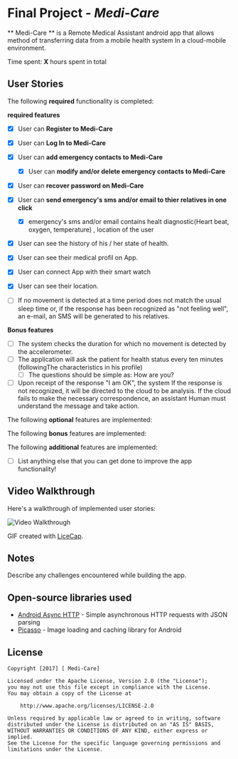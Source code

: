 
# Final Project - *Medi-Care*

** Medi-Care ** is a Remote Medical Assistant android app that allows method of transferring data from a mobile health system In a cloud-mobile environment.

Time spent: **X** hours spent in total

## User Stories

The following **required** functionality is completed:

**required features**

* [x] User can **Register to Medi-Care** 
* [x] User can **Log In to Medi-Care** 
* [x] User can **add emergency contacts to Medi-Care** 
	* [x] User can **modify and/or  delete emergency contacts to Medi-Care**
* [x] User can **recover password on Medi-Care**
* [x] User can **send  emergency's sms and/or email to thier relatives in one click**
	* [x] emergency's sms and/or email contains healt diagnostic(Heart beat, oxygen, temperature) , location of the user
* [x] User can see the history of his / her state of health.
* [x] User can see their medical profil on App.
* [x] User can connect App with their smart watch
* [x] User can see their location.



* [ ] If no movement is detected at a time period does not match the usual sleep time or, if the response has been recognized as "not feeling well", an e-mail, an SMS will be generated to his relatives.
 

**Bonus features**
* [ ] The system checks the duration for which no movement is detected by the accelerometer.
* [ ] The application will ask the patient for health status every ten minutes (followingThe characteristics in his profile)
	* [ ]  The questions should be simple as: How are you?
* [ ] Upon receipt of the response "I am OK", the system If the response is not recognized, it will be directed to the cloud to be analysis. If the cloud fails to make the necessary correspondence, an assistant Human must understand the message and take action.

The following **optional** features are implemented:


The following **bonus** features are implemented:



The following **additional** features are implemented:

* [ ] List anything else that you can get done to improve the app functionality!

## Video Walkthrough

Here's a walkthrough of implemented user stories:

<img src='https://github.com/Milestone2/Remote-medical-assistant/blob/master/image.png' title='Video Walkthrough' width='' alt='Video Walkthrough' />

GIF created with [LiceCap](http://www.cockos.com/licecap/).





## Notes

Describe any challenges encountered while building the app.

## Open-source libraries used

- [Android Async HTTP](https://github.com/loopj/android-async-http) - Simple asynchronous HTTP requests with JSON parsing
- [Picasso](http://square.github.io/picasso/) - Image loading and caching library for Android

## License

    Copyright [2017] [ Medi-Care]

    Licensed under the Apache License, Version 2.0 (the "License");
    you may not use this file except in compliance with the License.
    You may obtain a copy of the License at

        http://www.apache.org/licenses/LICENSE-2.0

    Unless required by applicable law or agreed to in writing, software
    distributed under the License is distributed on an "AS IS" BASIS,
    WITHOUT WARRANTIES OR CONDITIONS OF ANY KIND, either express or implied.
    See the License for the specific language governing permissions and
    limitations under the License.
